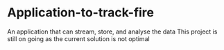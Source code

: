 # Application-to-track-fire
An application that can stream, store, and analyse the data
This project is still on going as the current solution is not optimal
